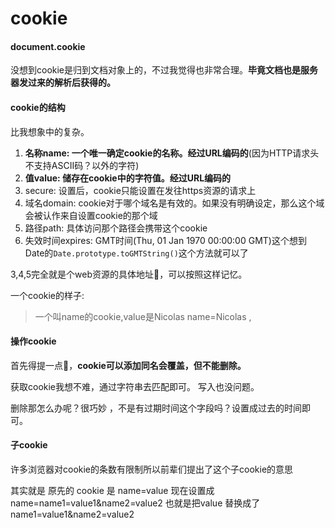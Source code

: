 # cookie

#### document.cookie
没想到cookie是归到文档对象上的，不过我觉得也非常合理。**毕竟文档也是服务器发过来的解析后获得的。**

#### cookie的结构

比我想象中的复杂。

1. **名称name: 一个唯一确定cookie的名称。经过URL编码的**(因为HTTP请求头不支持ASCII码？以外的字符)
2. **值value: 储存在cookie中的字符值。经过URL编码的**
3. secure: 设置后，cookie只能设置在发往https资源的请求上
4. 域名domain: cookie对于哪个域名是有效的。如果没有明确设定，那么这个域会被认作来自设置cookie的那个域
5. 路径path: 具体访问那个路径会携带这个cookie
6. 失效时间expires: GMT时间(Thu, 01 Jan 1970 00:00:00 GMT)这个想到Date的`Date.prototype.toGMTString()`这个方法就可以了

3,4,5完全就是个web资源的具体地址🤔，可以按照这样记忆。


一个cookie的样子:

>一个叫name的cookie,value是Nicolas
name=Nicolas , 

#### 操作cookie

首先得提一点🧐，**cookie可以添加同名会覆盖，但不能删除。**

获取cookie我想不难，通过字符串去匹配即可。
写入也没问题。

删除那怎么办呢？很巧妙 ，不是有过期时间这个字段吗？设置成过去的时间即可。

#### 子cookie

许多浏览器对cookie的条数有限制所以前辈们提出了这个子cookie的意思

其实就是 原先的 cookie 是 name=value
现在设置成 name=name1=value1&name2=value2
也就是把value 替换成了 name1=value1&name2=value2



